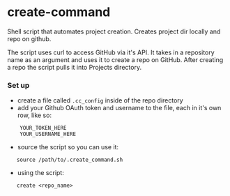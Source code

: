 # create-command
Shell script that automates project creation. Creates project dir locally and repo on github.

The script uses curl to access GitHub via it's API. It takes in a repository name as an argument and uses it to create a repo on GitHub.
After creating a repo the script pulls it into Projects directory.

### Set up

- create a file called ```.cc_config``` inside of the repo directory
- add your Github OAuth token and username to the file, each in it's own row, like so:

```
    YOUR_TOKEN_HERE
    YOUR_USERNAME_HERE
```

- source the script so you can use it:
 ```
    source /path/to/.create_command.sh
 ```
 
 - using the script:
 
 ```
    create <repo_name>
 ```
